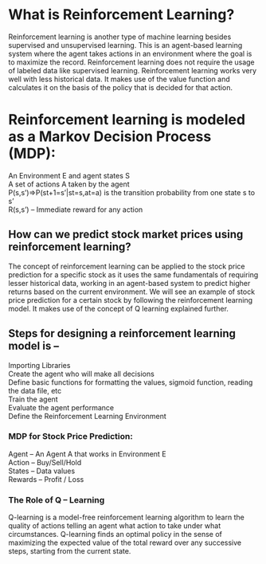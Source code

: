 # What is Reinforcement Learning?  
Reinforcement learning is another type of machine learning besides supervised and unsupervised learning. 
This is an agent-based learning system where the agent takes actions in an environment where the goal is to maximize the record. 
Reinforcement learning does not require the usage of labeled data like supervised learning.
Reinforcement learning works very well with less historical data. 
It makes use of the value function and calculates it on the basis of the policy that is decided for that action.

# Reinforcement learning is modeled as a Markov Decision Process (MDP):

An Environment E and agent states S  
A set of actions A taken by the agent  
P(s,s’)=>P(st+1=s’|st=s,at=a) is the transition probability from one state s to s’  
R(s,s’) – Immediate reward for any action  

## How can we predict stock market prices using reinforcement learning?  
The concept of reinforcement learning can be applied to the stock price prediction for a specific stock as it uses the same fundamentals of requiring 
lesser historical data, working in an agent-based system to predict higher returns based on the current environment. 
We will see an example of stock price prediction for a certain stock by following the reinforcement learning model. 
It makes use of the concept of Q learning explained further.

## Steps for designing a reinforcement learning model is –

Importing Libraries  
Create the agent who will make all decisions  
Define basic functions for formatting the values, sigmoid function, reading the data file, etc  
Train the agent  
Evaluate the agent performance  
Define the Reinforcement Learning Environment  

### MDP for Stock Price Prediction:

Agent – An Agent A that works in Environment E  
Action – Buy/Sell/Hold  
States – Data values  
Rewards – Profit / Loss  
 
### The Role of Q – Learning

Q-learning is a model-free reinforcement learning algorithm to learn the quality of actions telling an agent what action to take under what circumstances. 
Q-learning finds an optimal policy in the sense of maximizing the expected value of the total reward over any successive steps, starting from the current state.
